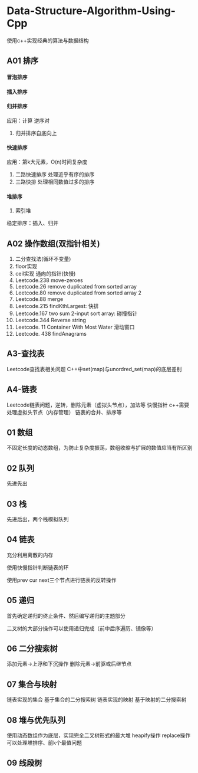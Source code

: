 # Data-Structure-Algorithm-Using-Cpp
使用c++实现经典的算法与数据结构

## A01 排序
#### 冒泡排序
#### 插入排序
#### 归并排序
应用：计算 逆序对 
1. 归并排序自底向上

#### 快速排序
应用：第k大元素，O(n)时间复杂度
1. 二路快速排序
处理近乎有序的排序
2. 三路快排
处理相同数值过多的排序

#### 堆排序
1. 索引堆

 稳定排序：插入、归并

## A02 操作数组(双指针相关)
1. 二分查找法(循环不变量)
2. floor实现
3. ceil实现
通向的指针(快慢)
4. Leetcode.238 move-zeroes
5. Leetcode.26 remove duplicated from sorted array
6. Leetcode.80 remove duplicated from sorted array 2
7. Leetcode.88 merge
8. Leetcode.215 findKthLargest: 快排
9. Leetcode.167 two sum 2-input sort array: 碰撞指针
10. Leetcode.344 Reverse string
11. Leetcode. 11 Container With Most Water
滑动窗口
12. Leetcode. 438 findAnagrams

## A3-查找表
Leetcode查找表相关问题
C++中set(map)与unordred_set(map)的底层差别

## A4-链表
Leetcode链表问题，逆转，删除元素（虚拟头节点），加法等
快慢指针
c++需要处理虚拟头节点（内存管理）
链表的合并、排序等


## 01 数组
不固定长度的动态数组，为防止复杂度振荡，数组收缩与扩展的数值应当有所区别
## 02 队列

先进先出

## 03 栈

先进后出，两个栈模拟队列

## 04 链表

充分利用离散的内存

使用快慢指针判断链表的环

使用prev cur next三个节点进行链表的反转操作

## 05 递归

首先确定递归的终止条件、然后编写递归的主题部分

二叉树的大部分操作可以使用递归完成（前中后序遍历、镜像等）

## 06 二分搜索树

添加元素->上浮和下沉操作
删除元素->前驱或后继节点

## 07 集合与映射
链表实现的集合
基于集合的二分搜索树
链表实现的映射
基于映射的二分搜索树
## 08 堆与优先队列
使用动态数组作为底层，实现完全二叉树形式的最大堆
heapify操作
replace操作
可以处理堆排序、前k个最值问题
## 09 线段树
